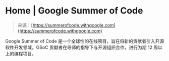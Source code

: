 <!--yml

category: 未分类

date: 2024-05-27 14:33:24

-->

# Home | Google Summer of Code

> 来源：[https://summerofcode.withgoogle.com](https://summerofcode.withgoogle.com)

Google Summer of Code 是一个全球性的在线项目，旨在将新的贡献者引入开源软件开发领域。GSoC 贡献者在导师的指导下与开源组织合作，进行为期 12 周以上的编程项目。
